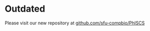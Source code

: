 # Outdated

Please visit our new repository at [github.com/sfu-compbio/PhISCS](https://github.com/sfu-compbio/PhISCS)
